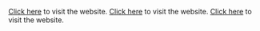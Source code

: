 


[Click here](https://ksampathreddy.github.io/Quiz_Competition_DRKIST/) to visit the website.
[Click here](https://ksampathreddy.github.io/Quiz_Competition_DRKIST/s2/s2.html) to visit the website.
[Click here](https://ksampathreddy.github.io/Quiz_Competition_DRKIST/F/f.html) to visit the website.
